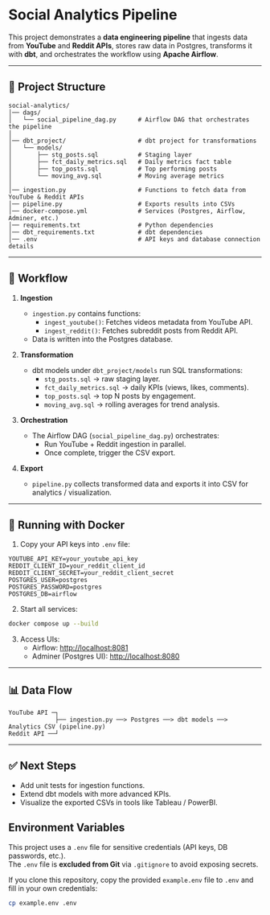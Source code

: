 # Social Analytics Pipeline

This project demonstrates a **data engineering pipeline** that ingests data from **YouTube** and **Reddit APIs**, 
stores raw data in Postgres, transforms it with **dbt**, and orchestrates the workflow using **Apache Airflow**.

---

## 📂 Project Structure

```
social-analytics/
│── dags/
│   └── social_pipeline_dag.py      # Airflow DAG that orchestrates the pipeline
│
│── dbt_project/                    # dbt project for transformations
│   └── models/
│       ├── stg_posts.sql           # Staging layer
│       ├── fct_daily_metrics.sql   # Daily metrics fact table
│       ├── top_posts.sql           # Top performing posts
│       └── moving_avg.sql          # Moving average metrics
│
│── ingestion.py                    # Functions to fetch data from YouTube & Reddit APIs
│── pipeline.py                     # Exports results into CSVs
│── docker-compose.yml              # Services (Postgres, Airflow, Adminer, etc.)
│── requirements.txt                # Python dependencies
│── dbt_requirements.txt            # dbt dependencies
│── .env                            # API keys and database connection details
```

---

## 🚀 Workflow

1. **Ingestion**
   - `ingestion.py` contains functions:
     - `ingest_youtube()`: Fetches videos metadata from YouTube API.
     - `ingest_reddit()`: Fetches subreddit posts from Reddit API.
   - Data is written into the Postgres database.

2. **Transformation**
   - dbt models under `dbt_project/models` run SQL transformations:
     - `stg_posts.sql` → raw staging layer.
     - `fct_daily_metrics.sql` → daily KPIs (views, likes, comments).
     - `top_posts.sql` → top N posts by engagement.
     - `moving_avg.sql` → rolling averages for trend analysis.

3. **Orchestration**
   - The Airflow DAG (`social_pipeline_dag.py`) orchestrates:
     - Run YouTube + Reddit ingestion in parallel.
     - Once complete, trigger the CSV export.

4. **Export**
   - `pipeline.py` collects transformed data and exports it into CSV for analytics / visualization.

---

## 🐳 Running with Docker

1. Copy your API keys into `.env` file:

```env
YOUTUBE_API_KEY=your_youtube_api_key
REDDIT_CLIENT_ID=your_reddit_client_id
REDDIT_CLIENT_SECRET=your_reddit_client_secret
POSTGRES_USER=postgres
POSTGRES_PASSWORD=postgres
POSTGRES_DB=airflow
```

2. Start all services:

```bash
docker compose up --build
```

3. Access UIs:
   - Airflow: [http://localhost:8081](http://localhost:8081)
   - Adminer (Postgres UI): [http://localhost:8080](http://localhost:8080)

---

## 📊 Data Flow

```
YouTube API ─┐
             ├── ingestion.py ──> Postgres ──> dbt models ──> Analytics CSV (pipeline.py)
Reddit API ──┘
```

---

## ✅ Next Steps

- Add unit tests for ingestion functions.
- Extend dbt models with more advanced KPIs.
- Visualize the exported CSVs in tools like Tableau / PowerBI.

## Environment Variables

This project uses a `.env` file for sensitive credentials (API keys, DB passwords, etc.).  
The `.env` file is **excluded from Git** via `.gitignore` to avoid exposing secrets.

If you clone this repository, copy the provided `example.env` file to `.env` and fill in your own credentials:

```bash
cp example.env .env

